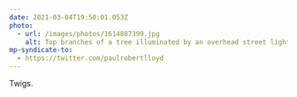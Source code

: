 ```yaml
---
date: 2021-03-04T19:50:01.053Z
photo:
  - url: /images/photos/1614887399.jpg
    alt: Top branches of a tree illuminated by an overhead street light.
mp-syndicate-to:
  - https://twitter.com/paulrobertlloyd
---
```

Twigs.
